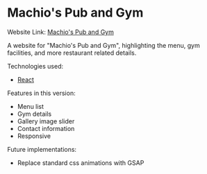 # Machio's Pub and Gym

Website Link: [Machio's Pub and Gym](https://machios-pub-and-gym.netlify.app/)

A website for "Machio's Pub and Gym", highlighting the menu, gym facilities, and more restaurant related details.

Technologies used:

- [React](https://reactjs.org/)

Features in this version:

- Menu list
- Gym details
- Gallery image slider
- Contact information
- Responsive

Future implementations:

- Replace standard css animations with GSAP
